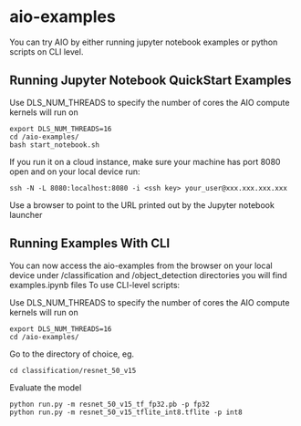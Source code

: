 # aio-examples

You can try AIO by either running jupyter notebook examples or python scripts on CLI level.

## Running Jupyter Notebook QuickStart Examples

Use DLS_NUM_THREADS to specify the number of cores the AIO compute kernels will run on
```
export DLS_NUM_THREADS=16
cd /aio-examples/
bash start_notebook.sh
```

If you run it on a cloud instance, make sure your machine has port 8080 open and on your local device run:
```
ssh -N -L 8080:localhost:8080 -i <ssh key> your_user@xxx.xxx.xxx.xxx
```

Use a browser to point to the URL printed out by the Jupyter notebook launcher

## Running Examples With CLI
You can now access the aio-examples from the browser on your local device
under /classification and /object_detection directories you will find examples.ipynb files
To use CLI-level scripts:

Use DLS_NUM_THREADS to specify the number of cores the AIO compute kernels will run on
```
export DLS_NUM_THREADS=16
cd /aio-examples/
```

Go to the directory of choice, eg.
```
cd classification/resnet_50_v15
```
Evaluate the model
```
python run.py -m resnet_50_v15_tf_fp32.pb -p fp32
python run.py -m resnet_50_v15_tflite_int8.tflite -p int8
```
